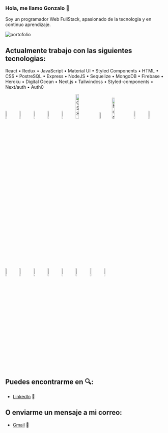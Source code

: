 ### Hola, me llamo Gonzalo :wave:
  Soy un programador Web FullStack, apasionado de la tecnologia y en continuo aprendizaje.
  
![portofolio](https://www.abc.net.au/news/image/8811354-3x2-940x627.png)
## Actualmente trabajo con las siguientes tecnologias: 
<p>React • Redux • JavaScript •  Material UI •  Styled Components • HTML •  CSS • PostreSQL • Express • NodeJS • Sequelize • MongoDB • Firebase • Heroku • Digital Ocean • Next.js • Tailwindcss • Styled-components • Next/auth • Auth0 </p>

<div diplay="flex">
  
<img width="8%" alt="React" src="https://user-images.githubusercontent.com/82492849/127186826-fa23931b-dca7-46db-b33d-4caf6afd984c.png" />
<img width="8%" alt="Redux" src="https://user-images.githubusercontent.com/82492849/127186837-dd9080f1-f335-4c9e-a330-041332a4905a.png" />
<img width="8%" alt="JavaScript" src="https://user-images.githubusercontent.com/82492849/127186839-fded5ee4-3581-419d-aeab-9b4883453980.png" />
<img width="8%" alt="Material UI" src="https://user-images.githubusercontent.com/82492849/127186841-ff8cd6f5-fe7b-4430-a136-d80f4fa7cae7.png" />
<img width="8%" alt="HTML" src="https://upload.wikimedia.org/wikipedia/commons/thumb/6/61/HTML5_logo_and_wordmark.svg/230px-HTML5_logo_and_wordmark.svg.png" />
<img width="14%" alt="CSS" src="http://1000marcas.net/wp-content/uploads/2021/02/CSS-Logo.png" />
<img width="7%" alt="postgreSQL" src="https://user-images.githubusercontent.com/82492849/127188901-1886ca46-c80f-4d3f-8f94-48c57f94369d.png" />
<img width="13%" alt="Node Express" src="https://miro.medium.com/max/365/1*Jr3NFSKTfQWRUyjblBSKeg.png" />
<img width="8%" alt="Sequelize" src="https://user-images.githubusercontent.com/82492849/127190950-c9023b24-1d27-4502-9c39-b84915a667ae.png" />
<img width="8%" alt="MongoDB" src="https://quizizz.com/media/resource/gs/quizizz-media/questions/e300d82e-2498-43da-a4a4-d250faa7d251?w=90&h=90" />
<img width="8%" alt="Firebase" src="https://brandslogos.com/wp-content/uploads/images/large/firebase-logo.png" />  
<img width="8%" alt="heroku" src="https://www.nicepng.com/png/full/223-2233246_heroku-logo-salesforce-heroku.png" />
<img width="8%" alt="digital ocean" src="https://upload.wikimedia.org/wikipedia/commons/thumb/f/ff/DigitalOcean_logo.svg/1200px-DigitalOcean_logo.svg.png" />
<img width="8%" alt="next js" src="https://camo.githubusercontent.com/92ec9eb7eeab7db4f5919e3205918918c42e6772562afb4112a2909c1aaaa875/68747470733a2f2f6173736574732e76657263656c2e636f6d2f696d6167652f75706c6f61642f76313630373535343338352f7265706f7369746f726965732f6e6578742d6a732f6e6578742d6c6f676f2e706e67" />
<img width="8%" alt="tailwind" src="https://upload.wikimedia.org/wikipedia/commons/thumb/d/d5/Tailwind_CSS_Logo.svg/2048px-Tailwind_CSS_Logo.svg.png" />
<img width="8%" alt="styled" src="https://cdn-media-1.freecodecamp.org/images/-bmCEVFtIS2uUfrccPhudu7cIVRtoBywTexv" />
<img width="8%" alt="styled" src="https://next-auth.js.org/img/logo/logo-sm.png" />  
<img width="8%" alt="styled" src="https://avatars.githubusercontent.com/u/2824157?s=280&v=4" />    
  
</div>
  
## Puedes encontrarme en :mag::
- [LinkedIn](https://www.linkedin.com/in/gonzalo-sebastian-lagioia/) :briefcase:


## O enviarme un mensaje a mi correo:

- [Gmail](mailto:gonzalolagioia@gmail.com) 📧


